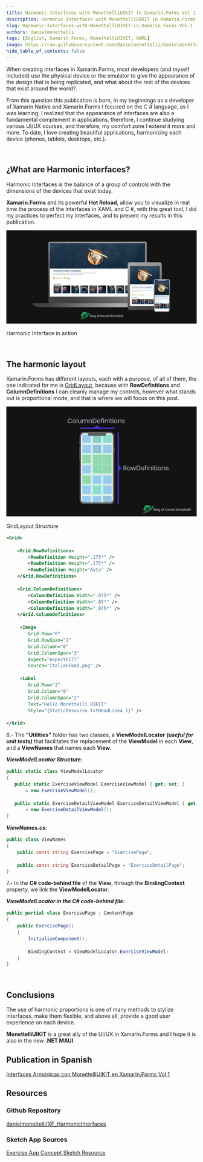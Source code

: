 ```yaml
---
title: Harmonic Interfaces with MonettelliUIKIT in Xamarin.Forms Vol 1
description: Harmonic Interfaces with MonettelliUIKIT in Xamarin.Forms Vol 1
slug: Harmonic-Interfaces-with-MonettelliUIKIT-in-Xamarin.Forms-Vol-1
authors: danielmonettelli
tags: [English, Xamarin.Forms, MonettelliUIKIT, XAML]
image: https://raw.githubusercontent.com/danielmonettelli/danielmonettelli.github.io/main/assets/img/images/6_1_cover_publication.jpg
hide_table_of_contents: false
---
```


<p style={{ fontSize: '20px', margin: '12px 0px 20px', fontWeight: 'bold', fontStyle: 'italic' }}>
When creating interfaces in Xamarin.Forms, most developers (and myself included) use
the physical device or the emulator to give the appearance of the design that is
being replicated, and what about the rest of the devices that exist around the world?.
</p>

<!-- truncate -->

From this question this publication is born, in my beginnings as a developer of Xamarin Native and Xamarin.Forms I focused on the C # language, as I was learning, I realized that the appearance of interfaces are also a fundamental complement in applications, therefore, I continue studying various UI/UX courses, and therefore, my comfort zone I extend it more and more. To date, I love creating beautiful applications, harmonizing each device (phones, tablets, desktops, etc.).

<br/>

## ¿What are Harmonic interfaces?

Harmonic Interfaces is the balance of a group of controls with the dimensions of the devices that exist today.

**Xamarin.Forms** and its powerful **Hot Reload**, allow you to visualize in real time the process of the interfaces in XAML and C #, with this great tool, I did my practices to perfect my interfaces, and to present my results in this publication.

<div class="img-container" align-items="center" >
   <img  src="https://raw.githubusercontent.com/MonettelliSoft/monettellisoft.github.io/XamarinCommunityGuide-Core/static/img/blog/harmonic_interfaces_with_monettelliuikit_in_xamarin_forms_vol_1/harmonic_interface_in_action.png"  alt="Harmonic Interface in action" />
</div>

<p style={{ textAlign: 'center', fontSize: '.8rem',
margin: '6px 0px 20px', fontWeight: 'bold' }}>
Harmonic Interface in action
</p>

<br/>

## The harmonic layout

Xamarin.Forms has different layouts, each with a purpose, of all of them, the one indicated for me is [GridLayout](https://askxammy.com/working-with-gridlayout-in-xamarin-forms/), because with **RowDefinitions** and **ColumnDefinitions** I can cleanly manage my controls, however what stands out is proportional mode, and that is where we will focus on this post.

<div class="img-container" align-items="center" >
   <img  src="https://raw.githubusercontent.com/MonettelliSoft/monettellisoft.github.io/XamarinCommunityGuide-Core/static/img/blog/harmonic_interfaces_with_monettelliuikit_in_xamarin_forms_vol_1/gridlayout_structure.png"  alt="GridLayout Structure" />
</div>

<p style={{ textAlign: 'center', fontSize: '.8rem',
margin: '6px 0px 20px', fontWeight: 'bold' }}>
GridLayout Structure
</p>

```xml
<Grid>

    <Grid.RowDefinitions>
        <RowDefinition Height=".175*" />
        <RowDefinition Height=".175*" />
        <RowDefinition Height="Auto" />
    </Grid.RowDefinitions>

    <Grid.ColumnDefinitions>
        <ColumnDefinition Width=".075*" />
        <ColumnDefinition Width=".85*" />
        <ColumnDefinition Width=".075*" />
    </Grid.ColumnDefinitions>

     <Image
        Grid.Row="0"
        Grid.RowSpan="2"
        Grid.Column="0"
        Grid.ColumnSpan="3"
        Aspect="AspectFill"
        Source="ItalianFood.png" />

     <Label
        Grid.Row="2"
        Grid.Column="0"
        Grid.ColumnSpan="2"
        Text="Hello Monettelli UIKIT"
        Style="{StaticResource TxtHeadLine4_1}" />

</Grid>
```

6.- The **"Utilities"** folder has two classes, a **ViewModelLocator** **_(useful for unit tests)_** that facilitates the replacement of the **ViewModel** in each **View**, and a **ViewNames** that names each **View**.

**_ViewModelLocator Structure:_**

```csharp
public static class ViewModelLocator
{
   public static ExerciseViewModel ExerciseViewModel { get; set; }
       = new ExerciseViewModel();

   public static ExerciseDetailViewModel ExerciseDetailViewModel { get; set; }
       = new ExerciseDetailViewModel();
}
```

**_ViewNames.cs:_**

```csharp
public class ViewNames
{
    public const string ExercisePage = "ExercisePage";

    public const string ExerciseDetailPage = "ExerciseDetailPage";
}
```

7.- In the **C# code-behind file** of the **View**, through the **BindingContext** property, we link the **ViewModelLocator**.

**_ViewModelLocator in the C# code-behind file:_**

```csharp
public partial class ExercisePage : ContentPage
{
    public ExercisePage()
    {
        InitializeComponent();

        BindingContext = ViewModelLocator.ExerciseViewModel;
    }
}
```

<br/>

## Conclusions

The use of harmonic proportions is one of many methods to stylize interfaces, make them flexible, and above all, provide a good user experience on each device.

**MonettelliUIKIT** is a great ally of the UI/UX in Xamarin.Forms and I hope it is also in the new **.NET MAUI**.

## Publication in Spanish

[Interfaces Armónicas con MonettelliUIKIT en Xamarin.Forms Vol 1](https://xamarinlatino.com/interfaces-arm%C3%B3nicas-con-monettelliuikit-en-xamarin-forms-vol-1-fb2dc05ef372)

## Resources

### Github Repository

[danielmonettelli/XF_HarmonicInterfaces](https://github.com/danielmonettelli/XF_HarmonicInterfaces)

### Sketch App Sources

[Exercise App Concept Sketch Resource](https://www.sketchappsources.com/free-source/4067-excercise-app-concept-sketch-freebie-resource.html)
